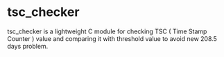 tsc_checker
===========

tsc_checker is a lightweight C module for checking TSC ( Time Stamp Counter ) value and comparing it with threshold value to avoid new 208.5 days problem.
